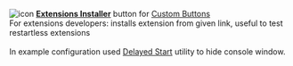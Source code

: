 ![icon](https://raw.github.com/Infocatcher/Custom_Buttons/master/Extensions_Installer/icon.png)&nbsp;<a href="http://infocatcher.github.com/Custom_Buttons/install/extensionsInstaller.html"><strong>Extensions Installer</strong></a> button for [Custom Buttons](https://addons.mozilla.org/addon/custom-buttons/)
<br>For extensions developers: installs extension from given link, useful to test restartless extensions
<br>
<br>In example configuration used <a href="http://www.manhunter.ru/releases/80_delayed_start_1_3.html">Delayed Start</a> utility to hide console window.